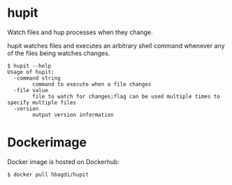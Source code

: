 # hupit

Watch files and hup processes when they change.

hupit watches files and executes an arbitrary shell command whenever any
of the files being watches changes.


```shell
$ hupit --help
Usage of hupit:
  -command string
        command to execute when a file changes
  -file value
        file to watch for changes;flag can be used multiple times to specify multiple files
  -version
        output version information
```

# Dockerimage

Docker image is hosted on Dockerhub:

```shell
$ docker pull hbagdi/hupit
```
